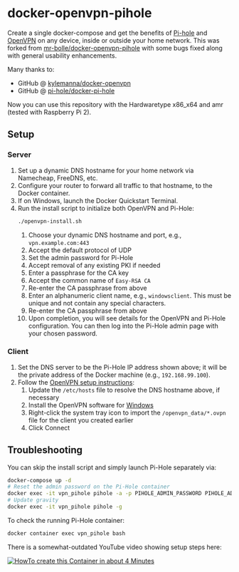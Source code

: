 # docker-openvpn-pihole

Create a single docker-compose and get the benefits of [Pi-hole](https://pi-hole.net/) and [OpenVPN](https://openvpn.net) on any device, inside or outside your home network.  This was forked from [mr-bolle/docker-openvpn-pihole](https://github.com/mr-bolle/docker-openvpn-pihole) with some bugs fixed along with general usability enhancements.

Many thanks to:  
* GitHub @ [kylemanna/docker-openvpn](https://github.com/kylemanna/docker-openvpn/)  
* GitHub @ [pi-hole/docker-pi-hole](https://github.com/pi-hole/docker-pi-hole/)

Now you can use this repository with the Hardwaretype x86_x64 and amr (tested with Raspberry Pi 2).

## Setup

### Server

1. Set up a dynamic DNS hostname for your home network via Namecheap, FreeDNS, etc. 
1. Configure your router to forward all traffic to that hostname, to the Docker container.
1. If on Windows, launch the Docker Quickstart Terminal.
1. Run the install script to initialize both OpenVPN and Pi-Hole:
    ```bash
    ./openvpn-install.sh
    ```
    1. Choose your dynamic DNS hostname and port, e.g., `vpn.example.com:443`
    1. Accept the default protocol of UDP
    1. Set the admin password for Pi-Hole
    1. Accept removal of any existing PKI if needed
    1. Enter a passphrase for the CA key
    1. Accept the common name of `Easy-RSA CA`
    1. Re-enter the CA passphrase from above
    1. Enter an alphanumeric client name, e.g., `windowsclient`.  This must be unique and not contain any special characters.
    1. Re-enter the CA passphrase from above
    1. Upon completion, you will see details for the OpenVPN and Pi-Hole configuration.  You can then log into the Pi-Hole admin page with your chosen password.

### Client

1. Set the DNS server to be the Pi-Hole IP address shown above; it will be the private address of the Docker machine (e.g., `192.168.99.100`).  
1. Follow the [OpenVPN setup instructions](https://openvpn.net/community-resources/how-to/):
    1. Update the `/etc/hosts` file to resolve the DNS hostname above, if necessary
    1. Install the OpenVPN software for [Windows](https://openvpn.net/community-resources/how-to/)
    1. Right-click the system tray icon to import the `/openvpn_data/*.ovpn` file for the client you created earlier
    1. Click Connect

## Troubleshooting

You can skip the install script and simply launch Pi-Hole separately via:
```bash
docker-compose up -d
# Reset the admin password on the Pi-Hole container
docker exec -it vpn_pihole pihole -a -p PIHOLE_ADMIN_PASSWORD PIHOLE_ADMIN_PASSWORD
# Update gravity
docker exec -it vpn_pihole pihole -g
```

To check the running Pi-Hole container:
```bash
docker container exec vpn_pihole bash
```

There is a somewhat-outdated YouTube video showing setup steps here:

[![HowTo create this Container in about 4 Minutes](https://abload.de/img/screenshotcpjyo.jpg)](https://www.youtube.com/embed/8sRtCERYVzk)